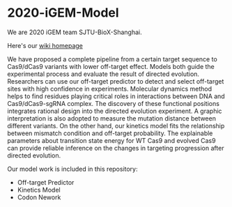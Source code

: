 # 2020-iGEM-Model
We are 2020 iGEM team SJTU-BioX-Shanghai. 

Here's our [wiki homepage](https://2020.igem.org/Team:SJTU-BioX-Shanghai)

We have proposed a complete pipeline from a certain target sequence to Cas9/dCas9 variants with lower off-target effect. Models both guide the experimental process and evaluate the result of directed evolution. Researchers can use our off-target predictor to detect and select off-target sites with high confidence in experiments. Molecular dynamics method helps to find residues playing critical roles in interactions between DNA and Cas9/dCas9-sgRNA complex. The discovery of these functional positions integrates rational design into the directed evolution experiment. A graphic interpretation is also adopted to measure the mutation distance between different variants. On the other hand, our kinetics model fits the relationship between mismatch condition and off-target probability. The explainable parameters about transition state energy for WT Cas9 and evolved Cas9 can provide reliable inference on the changes in targeting progression after directed evolution.

Our model work is included in this repository:

+ Off-target Predictor
+ Kinetics Model
+ Codon Nework
